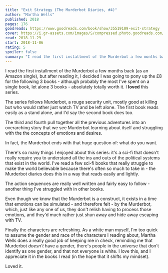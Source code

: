 ```yaml
---
title: "Exit Strategy (The Murderbot Diaries, #4)"
author: "Martha Wells"
published: 2018
pages: 176
goodreads: https://www.goodreads.com/book/show/35519109-exit-strategy
cover: https://i.gr-assets.com/images/S/compressed.photo.goodreads.com/books/1518642623l/35519109._SX98_.jpg
read: 2018-11-29
start: 2018-11-06
rating: 5
spoiler: false
summary: "I read the first installment of the Murderbot a few months back (as an Amazon single), but after reading it, I decided I was going to pony up the £8 for the following 3 books - although probably the most I've spent on a single book, let alone 3 books - absolutely totally worth it. I **loved** this series."
---
```


I read the first installment of the Murderbot a few months back (as an Amazon single), but after reading it, I decided I was going to pony up the £8 for the following 3 books - although probably the most I've spent on a single book, let alone 3 books - absolutely totally worth it. I **loved** this series.  
  
The series follows Murderbot, a rouge security unit, mostly good at killing but who would rather just watch TV and be left alone. The first book reads easily as a stand alone, and I'd say the second book does too.  
  
The third and fourth pull together all the previous adventures into an overarching story that we see Murderbot learning about itself and struggling with the the concepts of emotions and desires.  
  
In fact, the Murderbot ends with that huge question of: what do you want.  
  
There's so many things I enjoyed about this series: it's a sci-fi that doesn't really require you to understand all the ins and outs of the political systems that exist in the world. I've read a few sci-fi books that really struggle to make the world believable because there's often so much to take in - the Murderbot diaries does this in a way that reads easily and lightly.  
  
The action sequences are really well written and fairly easy to follow - another thing I've struggled with in other books.  
  
Even though we know that the Murderbot is a construct, it exists in a time that emotions can be simulated - and therefore felt - by the Murderbot, which, just like any one of us, they don't relish having to process those emotions, and they'd much rather just shun away and hide away escaping with TV.  
  
Finally the characters are refreshing. As a white man myself, I'm too quick to assume the gender and race of the characters I reading about, Martha Wells does a really good job of keeping me in check, reminding me that Murderbot _doesn't_ have a gender, there's people in the universe that don't identify as one gender, and that not everyone is white. I love this, and I appreciate it in the books I read (in the hope that it shifts my mindset).  
  
Loved it.